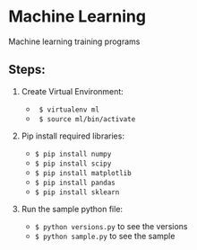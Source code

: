 # Machine Learning
Machine learning training programs



## Steps:
1.  Create Virtual Environment:
     * ``` $ virtualenv ml```
     * ``` $ source ml/bin/activate```
     
2.  Pip install required libraries:
     * ``` $ pip install numpy ```
     * ``` $ pip install scipy ```
     * ``` $ pip install matplotlib ```
     * ``` $ pip install pandas ```
     * ``` $ pip install sklearn ```
     
3.  Run the sample python file:
     * ``` $ python versions.py ``` to see the versions
     * ``` $ python sample.py ``` to see the sample
     

